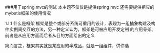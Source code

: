 ###用于spring mvc的测试
本主题不仅仅是提供spring mvc
还需要提供相应的mybatis框架的使用情况

1.1.1 什么是框架
框架是整个或部分系统可重用的设计，表现为一组抽象构建及构件实例间交互的方法，另一种定义认为，框架是可被应用开发定制
的应用骨架。
前者是从应用方面而后者从目的方面给出的定义

简而言之，框架其实就是某应用的半成品，就是一组组件，供你选
